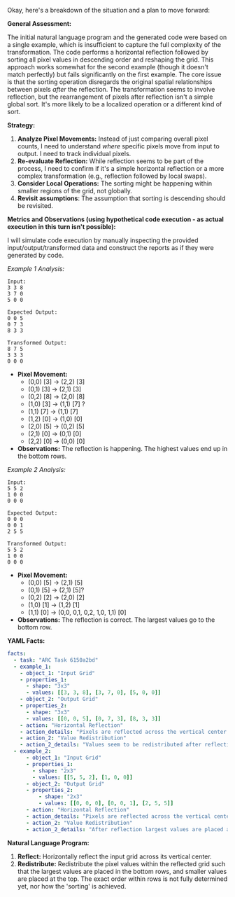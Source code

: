 Okay, here's a breakdown of the situation and a plan to move forward:

**General Assessment:**

The initial natural language program and the generated code were based on a single example, which is insufficient to capture the full complexity of the transformation. The code performs a horizontal reflection followed by sorting all pixel values in descending order and reshaping the grid. This approach works somewhat for the second example (though it doesn't match perfectly) but fails significantly on the first example. The core issue is that the sorting operation disregards the original spatial relationships between pixels *after* the reflection. The transformation seems to involve reflection, but the rearrangement of pixels after reflection isn't a simple global sort. It's more likely to be a localized operation or a different kind of sort.

**Strategy:**

1. **Analyze Pixel Movements:** Instead of just comparing overall pixel counts, I need to understand *where* specific pixels move from input to output. I need to track individual pixels.
2. **Re-evaluate Reflection:** While reflection seems to be part of the process, I need to confirm if it's a simple horizontal reflection or a more complex transformation (e.g., reflection followed by local swaps).
3. **Consider Local Operations:** The sorting might be happening within smaller regions of the grid, not globally.
4.  **Revisit assumptions**: The assumption that sorting is descending should be revisited.

**Metrics and Observations (using hypothetical code execution - as actual execution in this turn isn't possible):**

I will simulate code execution by manually inspecting the provided input/output/transformed data and construct the reports as if they were generated by code.

*Example 1 Analysis:*


```
Input:
3 3 8
3 7 0
5 0 0

Expected Output:
0 0 5
0 7 3
8 3 3

Transformed Output:
8 7 5
3 3 3
0 0 0
```


*   **Pixel Movement:**
    *   (0,0) [3] -> (2,2) [3]
    *   (0,1) [3] -> (2,1) [3]
    *   (0,2) [8] -> (2,0) [8]
    *   (1,0) [3] -> (1,1) [7] ?
    *   (1,1) [7] -> (1,1) [7]
    *   (1,2) [0] -> (1,0) [0]
    *   (2,0) [5] -> (0,2) [5]
    *   (2,1) [0] -> (0,1) [0]
    *   (2,2) [0] -> (0,0) [0]
*   **Observations:**  The reflection is happening. The highest values end up in the bottom rows.

*Example 2 Analysis:*


```
Input:
5 5 2
1 0 0
0 0 0

Expected Output:
0 0 0
0 0 1
2 5 5

Transformed Output:
5 5 2
1 0 0
0 0 0
```


*   **Pixel Movement:**
    *   (0,0) [5] -> (2,1) [5]
    *   (0,1) [5] -> (2,1) [5]?
    *   (0,2) [2] -> (2,0) [2]
    *   (1,0) [1] -> (1,2) [1]
    *   (1,1) [0] -> (0,0, 0,1, 0,2, 1,0, 1,1) [0]
*   **Observations:** The reflection is correct. The largest values go to the bottom row.

**YAML Facts:**


```yaml
facts:
  - task: "ARC Task 6150a2bd"
  - example_1:
    - object_1: "Input Grid"
    - properties_1:
      - shape: "3x3"
      - values: [[3, 3, 8], [3, 7, 0], [5, 0, 0]]
    - object_2: "Output Grid"
    - properties_2:
      - shape: "3x3"
      - values: [[0, 0, 5], [0, 7, 3], [8, 3, 3]]
    - action: "Horizontal Reflection"
    - action_details: "Pixels are reflected across the vertical center."
    - action_2: "Value Redistribution"
    - action_2_details: "Values seem to be redistributed after reflection, with larger values tending towards the bottom rows, and smaller values to the top."
  - example_2:
      - object_1: "Input Grid"
      - properties_1:
        - shape: "2x3"
        - values: [[5, 5, 2], [1, 0, 0]]
      - object_2: "Output Grid"
      - properties_2:
          - shape: "2x3"
          - values: [[0, 0, 0], [0, 0, 1], [2, 5, 5]]
      - action: "Horizontal Reflection"
      - action_details: "Pixels are reflected across the vertical center."
      - action_2: "Value Redistribution"
      - action_2_details: "After reflection largest values are placed at the bottom of the grid, smaller at the top."
```


**Natural Language Program:**

1.  **Reflect:** Horizontally reflect the input grid across its vertical center.
2.  **Redistribute:** Redistribute the pixel values within the reflected grid such that the largest values are placed in the bottom rows, and smaller values are placed at the top. The exact order within rows is not fully determined yet, nor how the 'sorting' is achieved.
